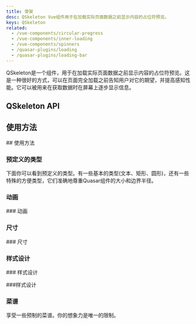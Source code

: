 ```yaml
---
title: 骨架
desc: QSkeleton Vue组件用于在加载实际页面数据之前显示内容的占位符预览。
keys: QSkeleton
related:
  - /vue-components/circular-progress
  - /vue-components/inner-loading
  - /vue-components/spinners
  - /quasar-plugins/loading
  - /quasar-plugins/loading-bar
---
```


QSkeleton是一个组件，用于在加载实际页面数据之前显示内容的占位符预览。这是一种很好的方式，可以在页面完全加载之前告知用户对它的期望，并提高感知性能。它可以被用来在获取数据时在屏幕上逐步显示信息。

## QSkeleton API

<doc-api file="QSkeleton" />

## 使用方法

<doc-example title="在QCard上" file="QSkeleton/Card" /> ## 使用方法

### 预定义的类型

下面你可以看到预定义的类型。有一些基本的类型(文本、矩形、圆形)，还有一些特殊的方便类型，它们准确地尊重Quasar组件的大小和边界半径。

<doc-example title="QSkeleton类型" file="QSkeleton/Types" />

### 动画

<doc-example title="动画" file="QSkeleton/Animations" /> ### 动画

### 尺寸

<doc-example title="尺寸" file="QSkeleton/Sizing" /> ### 尺寸

### 样式设计

<doc-example title="有边框" file="QSkeleton/StylingBordered" /> ### 样式设计

<doc-example title="方形边框" file="QSkeleton/StylingSquare" /> ###样式设计

<doc-example title="自定义颜色" file="QSkeleton/StylingColor" />

<doc-example title="自定义边框" file="QSkeleton/StylingCustomBorder" />

### 菜谱

享受一些预制的菜谱。你的想象力是唯一的限制。

<doc-example title="Youtube" file="QSkeleton/RecipeYoutube" />

<doc-example title="Facebook" file="QSkeleton/RecipeFacebook" />

<doc-example title="Twitter" file="QSkeleton/RecipeTwitter" />

<doc-example title="Twitch" file="QSkeleton/RecipeTwitch" />

<doc-example title="表" file="QSkeleton/RecipeTable" />

<doc-example title="列表" file="QSkeleton/RecipeList" />
